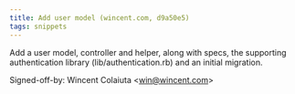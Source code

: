 ```yaml
---
title: Add user model (wincent.com, d9a50e5)
tags: snippets
---
```


Add a user model, controller and helper, along with specs, the supporting authentication library (lib/authentication.rb) and an initial migration.

Signed-off-by: Wincent Colaiuta &lt;win@wincent.com&gt;

